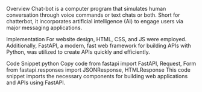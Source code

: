 Overview
Chat-bot is a computer program that simulates human conversation through voice commands or text chats or both. Short for chatterbot, it incorporates artificial intelligence (AI) to engage users via major messaging applications.

Implementation
For website design, HTML, CSS, and JS were employed. Additionally, FastAPI, a modern, fast web framework for building APIs with Python, was utilized to create APIs quickly and efficiently.

Code Snippet
python
Copy code
from fastapi import FastAPI, Request, Form
from fastapi.responses import JSONResponse, HTMLResponse
This code snippet imports the necessary components for building web applications and APIs using FastAPI.
